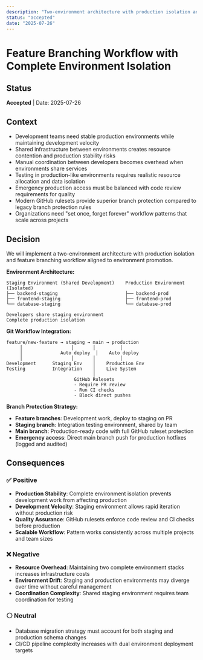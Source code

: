 ```yaml
---
description: "Two-environment architecture with production isolation and feature branching workflow aligned to environment promotion"
status: "accepted"
date: "2025-07-26"
---
```


# Feature Branching Workflow with Complete Environment Isolation

## Status
**Accepted** | Date: 2025-07-26

## Context
- Development teams need stable production environments while maintaining development velocity
- Shared infrastructure between environments creates resource contention and production stability risks
- Manual coordination between developers becomes overhead when environments share services
- Testing in production-like environments requires realistic resource allocation and data isolation
- Emergency production access must be balanced with code review requirements for quality
- Modern GitHub rulesets provide superior branch protection compared to legacy branch protection rules
- Organizations need "set once, forget forever" workflow patterns that scale across projects

## Decision
We will implement a two-environment architecture with production isolation and feature branching workflow aligned to environment promotion.

**Environment Architecture:**
```
Staging Environment (Shared Development)    Production Environment (Isolated)
├── backend-staging                         ├── backend-prod
├── frontend-staging                        ├── frontend-prod
└── database-staging                        └── database-prod

Developers share staging environment
Complete production isolation
```

**Git Workflow Integration:**
```
feature/new-feature → staging → main → production
     │                  │       │         │
     │              Auto deploy  │    Auto deploy
     │                  │       │         │
Development      Staging Env    │    Production Env
Testing          Integration    │    Live System
                                │
                         GitHub Rulesets
                         - Require PR review
                         - Run CI checks
                         - Block direct pushes
```

**Branch Protection Strategy:**
- **Feature branches**: Development work, deploy to staging on PR
- **Staging branch**: Integration testing environment, shared by team
- **Main branch**: Production-ready code with full GitHub ruleset protection
- **Emergency access**: Direct main branch push for production hotfixes (logged and audited)

## Consequences

### ✅ Positive
- **Production Stability**: Complete environment isolation prevents development work from affecting production
- **Development Velocity**: Staging environment allows rapid iteration without production risk
- **Quality Assurance**: GitHub rulesets enforce code review and CI checks before production
- **Scalable Workflow**: Pattern works consistently across multiple projects and team sizes

### ❌ Negative
- **Resource Overhead**: Maintaining two complete environment stacks increases infrastructure costs
- **Environment Drift**: Staging and production environments may diverge over time without careful management
- **Coordination Complexity**: Shared staging environment requires team coordination for testing

### ⚪ Neutral
- Database migration strategy must account for both staging and production schema changes
- CI/CD pipeline complexity increases with dual environment deployment targets